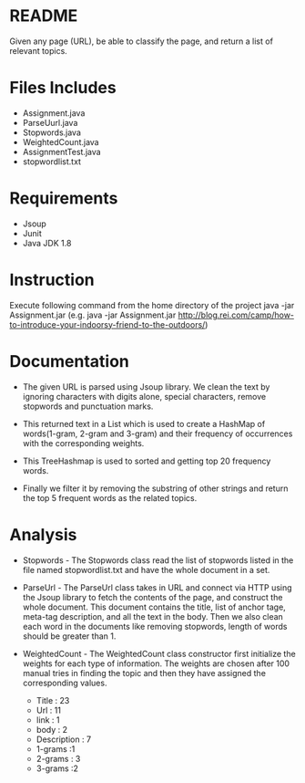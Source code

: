 README
=========

Given any page (URL), be able to classify the page, and return a list of relevant topics.

Files Includes
==========
* Assignment.java
* ParseUurl.java
* Stopwords.java
* WeightedCount.java
* AssignmentTest.java
* stopwordlist.txt

Requirements
=========

* Jsoup
* Junit
* Java JDK 1.8

Instruction
=========

Execute following command from the home directory of the project java -jar Assignment.jar 
(e.g. java -jar Assignment.jar http://blog.rei.com/camp/how-to-introduce-your-indoorsy-friend-to-the-outdoors/)

Documentation
=========

* The given URL is parsed using Jsoup library. We clean the text by ignoring characters with digits alone, special characters, remove stopwords and punctuation marks.

* This returned text in a List which is used to create a HashMap of words(1-gram, 2-gram and 3-gram) and their frequency of occurrences with the corresponding weights.

* This TreeHashmap is used to sorted and getting top 20 frequency words.

* Finally we filter it by removing the substring of other strings and return the top 5 frequent words as the related topics. 

Analysis
======

* Stopwords - The Stopwords class read the list of stopwords listed in the file named stopwordlist.txt and have
the whole document in a set.

* ParseUrl - The ParseUrl class takes in URL and connect via HTTP using the Jsoup library to fetch the contents of the page,
 and construct the whole document. This document contains the title, list of anchor tage, meta-tag description, and all the text in the body.
 Then we also clean each word in the documents like removing stopwords, length of words should be greater than 1.
 
* WeightedCount - The WeightedCount class constructor first initialize the weights for each type of information. 
The weights are chosen after 100 manual tries in finding the topic and then they have assigned the corresponding
values. 

    * Title : 23
    * Url : 11
    * link : 1
    * body : 2
    * Description : 7
    * 1-grams :1
    * 2-grams : 3
    * 3-grams :2
